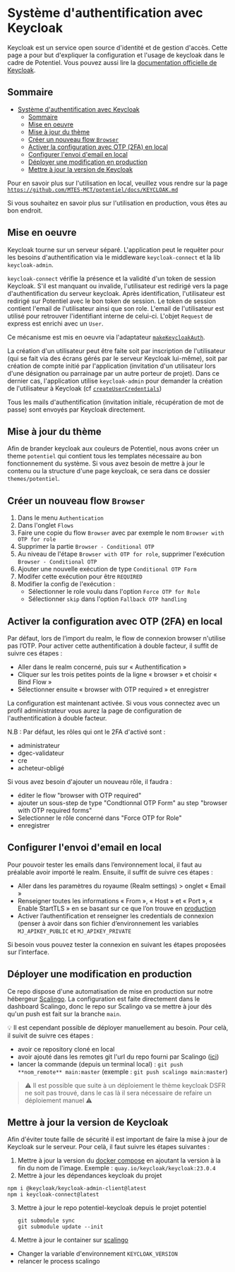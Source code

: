 # Système d'authentification avec Keycloak

Keycloak est un service open source d'identité et de gestion d'accès.
Cette page a pour but d'expliquer la configuration et l'usage de keycloak dans le cadre de Potentiel.
Vous pouvez aussi lire la [documentation officielle de Keycloak](https://www.keycloak.org/documentation).

## Sommaire

- [Système d'authentification avec Keycloak](#système-dauthentification-avec-keycloak)
  - [Sommaire](#sommaire)
  - [Mise en oeuvre](#mise-en-oeuvre)
  - [Mise à jour du thème](#mise-à-jour-du-thème)
  - [Créer un nouveau flow `Browser`](#créer-un-nouveau-flow-browser)
  - [Activer la configuration avec OTP (2FA) en local](#activer-la-configuration-avec-otp-2fa-en-local)
  - [Configurer l'envoi d'email en local](#configurer-lenvoi-demail-en-local)
  - [Déployer une modification en production](#déployer-une-modification-en-production)
  - [Mettre à jour la version de Keycloak](#mettre-à-jour-la-version-de-keycloak)

Pour en savoir plus sur l'utilisation en local, veuillez vous rendre sur la page [`https://github.com/MTES-MCT/potentiel/docs/KEYCLOAK.md`](https://github.com/MTES-MCT/potentiel/blob/master/docs/KEYCLOAK.md)

Si vous souhaitez en savoir plus sur l'utilisation en production, vous êtes au bon endroit.

## Mise en oeuvre

Keycloak tourne sur un serveur séparé. L'application peut le requêter pour les besoins d'authentification via le middleware `keycloak-connect` et la lib `keycloak-admin`.

`keycloak-connect` vérifie la présence et la validité d'un token de session Keycloak. S'il est manquant ou invalide, l'utilisateur est redirigé vers la page d'authentification du serveur keycloak. Après identification, l'utilisateur est redirigé sur Potentiel avec le bon token de session.
Le token de session contient l'email de l'utilisateur ainsi que son role. L'email de l'utilisateur est utilisé pour retrouver l'identifiant interne de celui-ci. L'objet `Request` de express est enrichi avec un `User`.

Ce mécanisme est mis en oeuvre via l'adaptateur [`makeKeycloakAuth`](https://github.com/MTES-MCT/potentiel/blob/master/src/infra/keycloak/makeKeycloakAuth.ts).

La création d'un utilisateur peut être faite soit par inscription de l'utilisateur (qui se fait via des écrans gérés par le serveur Keycloak lui-même), soit par création de compte initié par l'application (invitation d'un utilisateur lors d'une désignation ou parrainage par un autre porteur de projet).
Dans ce dernier cas, l'application utilise `keycloak-admin` pour demander la création de l'utilisateur à Keycloak (cf [`createUserCredentials`](<[../src/infra/keycloak-legacy/createUserCredentials.ts](https://github.com/MTES-MCT/potentiel/blob/master/src/infra/keycloak/createUserCredentials.ts)>))

Tous les mails d'authentification (invitation initiale, récupération de mot de passe) sont envoyés par Keycloak directement.

## Mise à jour du thème

Afin de brander keycloak aux couleurs de Potentiel, nous avons créer un theme `potentiel` qui contient tous les templates nécessaire au bon fonctionnement du système. Si vous avez besoin de mettre à jour le contenu ou la structure d'une page keycloak, ce sera dans ce dossier `themes/potentiel`.

## Créer un nouveau flow `Browser`

1. Dans le menu `Authentication`
2. Dans l'onglet `Flows`
3. Faire une copie du flow `Browser` avec par exemple le nom `Browser with OTP for role`
4. Supprimer la partie `Browser - Conditional OTP`
5. Au niveau de l'étape `Browser with OTP for role`, supprimer l'exécution `Browser - Conditional OTP`
6. Ajouter une nouvelle exécution de type `Conditional OTP Form`
7. Modifer cette exécution pour être `REQUIRED`
8. Modifier la config de l'exécution :
   - Sélectionner le role voulu dans l'option `Force OTP for Role`
   - Sélectionner `skip` dans l'option `Fallback OTP handling`


## Activer la configuration avec OTP (2FA) en local

Par défaut, lors de l’import du realm, le flow de connexion browser n'utilise pas l’OTP. Pour activer cette authentification à double facteur, il suffit de suivre ces étapes : 

- Aller dans le realm concerné, puis sur « Authentification »
- Cliquer sur les trois petites points de la ligne « browser » et choisir « Bind Flow »
- Sélectionner ensuite « browser with OTP required » et enregistrer

La configuration est maintenant activée. Si vous vous connectez avec un profil administrateur vous aurez la page de configuration de l'authentification à double facteur.

N.B : Par défaut, les rôles qui ont le 2FA d'activé sont :
- administrateur
- dgec-validateur
- cre
- acheteur-obligé

Si vous avez besoin d'ajouter un nouveau rôle, il faudra : 
- éditer le flow "browser with OTP required"
- ajouter un sous-step de type "Condtionnal OTP Form" au step "browser with OTP required forms"
- Selectionner le rôle concerné dans "Force OTP for Role"
- enregistrer

## Configurer l'envoi d'email en local

Pour pouvoir tester les emails dans l’environnement local, il faut au préalable avoir importé le realm. Ensuite, il suffit de suivre ces étapes : 

- Aller dans les paramètres du royaume (Realm settings) > onglet  « Email »
- Renseigner toutes les informations « From », « Host » et « Port », « Enable StartTLS » en se basant sur ce que l’on trouve en [production](https://auth.potentiel.beta.gouv.fr/admin/master/console/#/realms/Potentiel/smtp-settings) 
- Activer l’authentification et renseigner les credentials de connexion (penser à avoir dans son fichier d’environnement les variables `MJ_APIKEY_PUBLIC` et `MJ_APIKEY_PRIVATE`

Si besoin vous pouvez tester la connexion en suivant les étapes proposées sur l’interface.

## Déployer une modification en production

Ce repo dispose d'une automatisation de mise en production sur notre hébergeur [Scalingo](https://scalingo.com/fr). La configuration est faite directement dans le dashboard Scalingo, donc le repo sur Scalingo va se mettre à jour dès qu'un push est fait sur la branche `main`.

💡 Il est cependant possible de déployer manuellement au besoin. Pour celà, il suivit de suivre ces étapes :

- avoir ce repository cloné en local
- avoir ajouté dans les remotes git l'url du repo fourni par Scalingo ([ici](https://dashboard.scalingo.com/apps/osc-secnum-fr1/keycloak-potentiel/deploy/config))
- lancer la commande (depuis un terminal local) : `git push **nom_remote** main:master`
  (exemple : `git push scalingo main:master`)


> ⚠️ Il est possible que suite à un déploiement le thème keycloak DSFR ne soit pas trouvé, dans le cas là il sera nécessaire de refaire un déploiement manuel ⚠️

## Mettre à jour la version de Keycloak

Afin d'éviter toute faille de sécurité il est important de faire la mise à jour de Keycloak sur le serveur.
Pour celà, il faut suivre les étapes suivantes : 

1. Mettre à jour la version du [docker compose](https://github.com/MTES-MCT/potentiel/blob/a7f3fbe59a26542501d8ce2e32615e4d7d867f33/docker-compose.yml#L43C35-L43C35) en ajoutant la version à la fin du nom de l'image. Exemple : `quay.io/keycloak/keycloak:23.0.4`
2. Mettre à jour les dépendances keycloak du projet
  ```
  npm i @keycloak/keycloak-admin-client@latest
  npm i keycloak-connect@latest 
  ``` 
3. Mettre à jour le repo potentiel-keycloak depuis le projet potentiel
   ```
   git submodule sync
   git submodule update --init
   ```
4. Mettre à jour le container sur [scalingo](https://dashboard.scalingo.com/apps/osc-secnum-fr1/keycloak-potentiel/environment)
  - Changer la variable d'environnement `KEYCLOAK_VERSION`
  - relancer le process scalingo